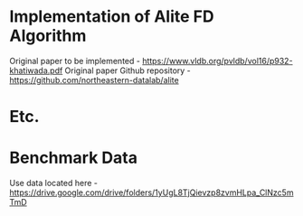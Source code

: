 # Implementation of Alite FD Algorithm

Original paper to be implemented - https://www.vldb.org/pvldb/vol16/p932-khatiwada.pdf
Original paper Github repository - https://github.com/northeastern-datalab/alite

# Etc.

# Benchmark Data

Use data located here - https://drive.google.com/drive/folders/1yUgL8TjQievzp8zvmHLpa_ClNzc5mTmD

